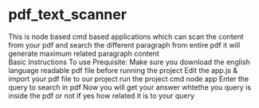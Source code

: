 # pdf_text_scanner
This is node based cmd based applications which can scan the content from your pdf and search the different paragraph from entire pdf it will generate maximum related paragraph content  
Basic Instructions To use 
Prequisite:
Make sure you download the english language readable pdf file before running the project
Edit the app.js & import your pdf file to our project
run the project cmd 
node app
Enter the query to search  in pdf 
Now you will get your answer whtethe you query is inside the pdf or not if yes how related it is to your query 
